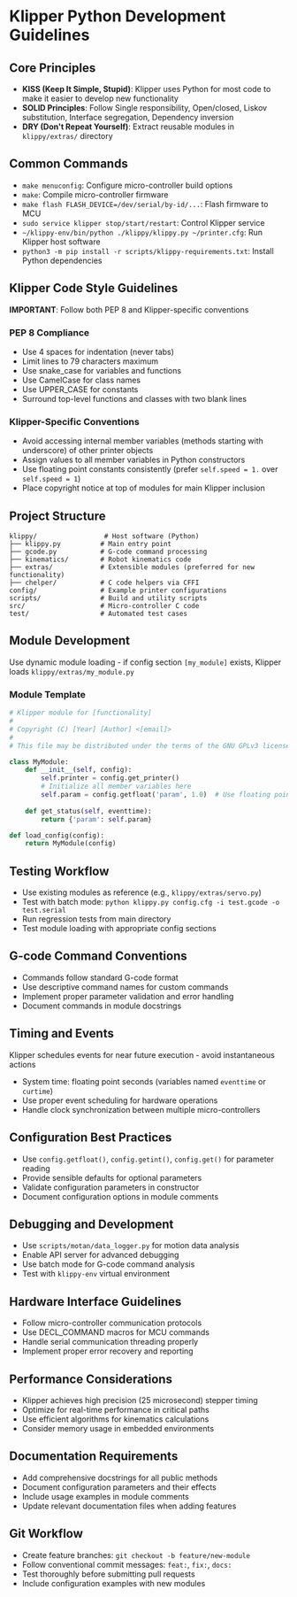 # Klipper Python Development Guidelines

## Core Principles
- **KISS (Keep It Simple, Stupid)**: Klipper uses Python for most code to make it easier to develop new functionality
- **SOLID Principles**: Follow Single responsibility, Open/closed, Liskov substitution, Interface segregation, Dependency inversion
- **DRY (Don't Repeat Yourself)**: Extract reusable modules in `klippy/extras/` directory

## Common Commands
- `make menuconfig`: Configure micro-controller build options
- `make`: Compile micro-controller firmware
- `make flash FLASH_DEVICE=/dev/serial/by-id/...`: Flash firmware to MCU
- `sudo service klipper stop/start/restart`: Control Klipper service
- `~/klippy-env/bin/python ./klippy/klippy.py ~/printer.cfg`: Run Klipper host software
- `python3 -m pip install -r scripts/klippy-requirements.txt`: Install Python dependencies

## Klipper Code Style Guidelines
**IMPORTANT**: Follow both PEP 8 and Klipper-specific conventions

### PEP 8 Compliance
- Use 4 spaces for indentation (never tabs)
- Limit lines to 79 characters maximum
- Use snake_case for variables and functions
- Use CamelCase for class names
- Use UPPER_CASE for constants
- Surround top-level functions and classes with two blank lines

### Klipper-Specific Conventions
- Avoid accessing internal member variables (methods starting with underscore) of other printer objects
- Assign values to all member variables in Python constructors
- Use floating point constants consistently (prefer `self.speed = 1.` over `self.speed = 1`)
- Place copyright notice at top of modules for main Klipper inclusion

## Project Structure
```
klippy/                 # Host software (Python)
├── klippy.py          # Main entry point
├── gcode.py           # G-code command processing
├── kinematics/        # Robot kinematics code
├── extras/            # Extensible modules (preferred for new functionality)
├── chelper/           # C code helpers via CFFI
config/                # Example printer configurations
scripts/               # Build and utility scripts
src/                   # Micro-controller C code
test/                  # Automated test cases
```

## Module Development
Use dynamic module loading - if config section `[my_module]` exists, Klipper loads `klippy/extras/my_module.py`

### Module Template
```python
# Klipper module for [functionality]
#
# Copyright (C) [Year] [Author] <[email]>
#
# This file may be distributed under the terms of the GNU GPLv3 license.

class MyModule:
    def __init__(self, config):
        self.printer = config.get_printer()
        # Initialize all member variables here
        self.param = config.getfloat('param', 1.0)  # Use floating point
        
    def get_status(self, eventtime):
        return {'param': self.param}

def load_config(config):
    return MyModule(config)
```

## Testing Workflow
- Use existing modules as reference (e.g., `klippy/extras/servo.py`)
- Test with batch mode: `python klippy.py config.cfg -i test.gcode -o test.serial`
- Run regression tests from main directory
- Test module loading with appropriate config sections

## G-code Command Conventions
- Commands follow standard G-code format
- Use descriptive command names for custom commands
- Implement proper parameter validation and error handling
- Document commands in module docstrings

## Timing and Events
Klipper schedules events for near future execution - avoid instantaneous actions
- System time: floating point seconds (variables named `eventtime` or `curtime`)
- Use proper event scheduling for hardware operations
- Handle clock synchronization between multiple micro-controllers

## Configuration Best Practices
- Use `config.getfloat()`, `config.getint()`, `config.get()` for parameter reading
- Provide sensible defaults for optional parameters
- Validate configuration parameters in constructor
- Document configuration options in module comments

## Debugging and Development

- Use `scripts/motan/data_logger.py` for motion data analysis
- Enable API server for advanced debugging
- Use batch mode for G-code command analysis
- Test with `klippy-env` virtual environment

## Hardware Interface Guidelines
- Follow micro-controller communication protocols
- Use DECL_COMMAND macros for MCU commands
- Handle serial communication threading properly
- Implement proper error recovery and reporting

## Performance Considerations
- Klipper achieves high precision (25 microsecond) stepper timing
- Optimize for real-time performance in critical paths
- Use efficient algorithms for kinematics calculations
- Consider memory usage in embedded environments

## Documentation Requirements
- Add comprehensive docstrings for all public methods
- Document configuration parameters and their effects
- Include usage examples in module comments
- Update relevant documentation files when adding features

## Git Workflow
- Create feature branches: `git checkout -b feature/new-module`
- Follow conventional commit messages: `feat:`, `fix:`, `docs:`
- Test thoroughly before submitting pull requests
- Include configuration examples with new modules